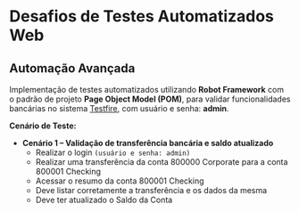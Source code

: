 # Desafios de Testes Automatizados Web

## Automação Avançada

Implementação de testes automatizados utilizando **Robot Framework** com o padrão de projeto **Page Object Model (POM)**, para validar funcionalidades bancárias no sistema [Testfire](https://demo.testfire.net/login.jsp), com usuário e senha: **admin**.

**Cenário de Teste:**

- **Cenário 1 – Validação de transferência bancária e saldo atualizado**  
  - Realizar o login  `(usuário e senha: admin)`
  - Realizar uma transferência da conta 800000 Corporate para a conta 800001 Checking 
  - Acessar o resumo da conta 800001 Checking
  - Deve listar corretamente a transferência e os dados da mesma
  - Deve ter atualizado o Saldo da Conta